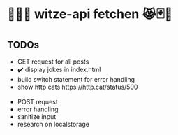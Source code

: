 # 🌈😹🧦 witze-api fetchen 😹🃏🤡

## TODOs
<ul>
  <li>GET request for all posts</li>
    <li>✔️ display jokes in index.html</li>
    <li>build switch statement for error handling</li>
    <li>show http cats https://http.cat/status/500</li>
    <br>
  <li>POST request</li>
    <li>error handling</li>
    <li>sanitize input</li>
  <li>research on localstorage</li>
</ul>